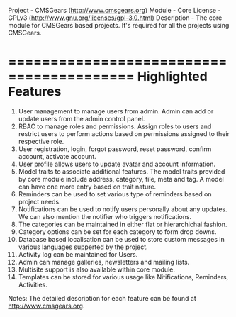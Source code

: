 Project 	- CMSGears (http://www.cmsgears.org)
Module  	- Core
License 	- GPLv3 (http://www.gnu.org/licenses/gpl-3.0.html)
Description - The core module for CMSGears based projects. It's required for all the projects using CMSGears.

=========================================
Highlighted Features
=========================================
1. User management to manage users from admin. Admin can add or update users from the admin control panel.
2. RBAC to manage roles and permissions. Assign roles to users and restrict users to perform actions based on permissions assigned to their respective role.
3. User registration, login, forgot password, reset password, confirm account, activate account.
4. User profile allows users to update avatar and account information.
5. Model traits to associate additional features. The model traits provided by core module include address, category, file, meta and tag. A model can have one more entry based on trait nature.
6. Reminders can be used to set various type of reminders based on project needs.
7. Notifications can be used to notify users personally about any updates. We can also mention the notifier who triggers notifications.
8. The categories can be maintained in either flat or hierarchichal fashion.
9. Category options can be set for each category to form drop downs.
10. Database based localisation can be used to store custom messages in various languages supperted by the project.
11. Activity log can be maintained for Users.
12. Admin can manage galleries, newsletters and mailing lists.
13. Multisite support is also available within core module.
14. Templates can be stored for various usage like Nitifications, Reminders, Activities.

Notes: The detailed description for each feature can be found at http://www.cmsgears.org.